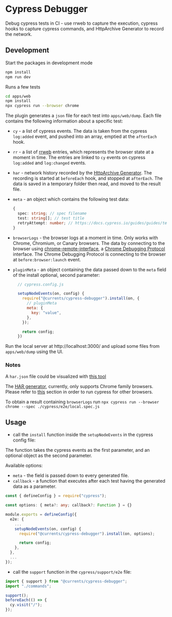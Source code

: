 # Cypress Debugger

Debug cypress tests in CI - use rrweb to capture the execution, cypress hooks to capture cypress commands, and HttpArchive Generator to record the network.

## Development

Start the packages in development mode

```sh
npm install
npm run dev
```

Runs a few tests

```sh
cd apps/web
npm install
npx cypress run --browser chrome
```

The plugin generates a `json` file for each test into `apps/web/dump`. Each file contains the following information about a specific test: 

- `cy` - a list of cypress events. The data is taken from the cypress `log:added` event, and pushed into an array, emptied at the `afterEach` hook.

- `rr` - a list of [rrweb](https://www.npmjs.com/package/rrweb) entries, which represents the browser state at a moment in time. The entries are linked to `cy` events on cypress `log:added` and `log:changed` events.

- `har` - network history recorded by the [HttpArchive Generator](https://github.com/NeuraLegion/cypress-har-generator). The recording is started at `beforeEach` hook, and stopped at `afterEach`. The data is saved in a temporary folder then read, and moved to the result file.

- `meta` - an object which contains the following test data:
  ```typescript
  {
    spec: string; // spec filename
    test: string[]; // test title
    retryAttempt: number; // https://docs.cypress.io/guides/guides/test-retries
  }
  ```

- `browserLogs` - the browser logs at a moment in time. Only works with Chrome, Chromium, or Canary browsers. The data by connecting to the browser using [chrome-remote-interface](https://www.npmjs.com/package/chrome-remote-interface), a [Chrome Debugging Protocol](https://chromedevtools.github.io/devtools-protocol/) interface. The Chrome Debugging Protocol is connecting to the browser at `before:browser:launch` event.

- `pluginMeta` - an object containing the data passed down to the `meta` field of the install optional, second parameter:
  ```js
    // cypress.config.js

    setupNodeEvents(on, config) {
      require("@currents/cypress-debugger").install(on, {
        // pluginMeta
        meta: {
          key: "value",
        },
      });

      return config;
    })
  ```

Run the local server at http://localhost:3000/ and upload some files from `apps/web/dump` using the UI.

### Notes

A `har.json` file could be visualized with [this tool](https://toolbox.googleapps.com/apps/har_analyzer/)

The [HAR generator](https://github.com/NeuraLegion/cypress-har-generator), currently, only supports Chrome family browsers. Please refer to [this](https://github.com/NeuraLegion/cypress-har-generator#generating-a-har-file) section in order to run cypress for other browsers.

To obtain a result containing `browserLogs` run `npx cypress run --browser chrome --spec ./cypress/e2e/local.spec.js`

## Usage

- call the `install` function inside the `setupNodeEvents` in the cypress config file:

The function takes the cypress events as the first parameter, and an optional object as the second parameter.

Available options:
 - `meta` - the field is passed down to every generated file.
 - `callback` -  a function that executes after each test having the generated data as a parameter.

```typescript
const { defineConfig } = require("cypress");

const options: { meta?: any; callback?: Function } = {}

module.exports = defineConfig({
  e2e: {
    ...
    setupNodeEvents(on, config) {
      require("@currents/cypress-debugger").install(on, options);

      return config;
    },
  },
  ...
});
```

- call the `support` function in the `cypress/support/e2e` file:

```typescript
import { support } from "@currents/cypress-debugger";
import "./commands";

support();
beforeEach(() => {
  cy.visit("/");
});
```
